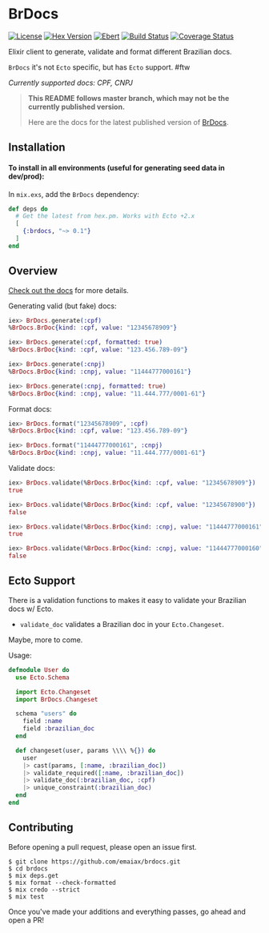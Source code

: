 # BrDocs

[![License](http://img.shields.io/badge/license-MIT-brightgreen.svg)](http://opensource.org/licenses/MIT)
[![Hex Version](https://img.shields.io/hexpm/v/brdocs.svg)](https://hex.pm/packages/brdocs)
[![Ebert](https://ebertapp.io/github/emaiax/brdocs.svg)](https://ebertapp.io/github/emaiax/brdocs)
[![Build Status](https://travis-ci.org/emaiax/brdocs.svg?branch=master)](https://travis-ci.org/emaiax/brdocs)
[![Coverage Status](https://coveralls.io/repos/github/emaiax/brdocs/badge.svg?branch=master)](https://coveralls.io/github/emaiax/brdocs?branch=master)

Elixir client to generate, validate and format different Brazilian docs.

`BrDocs` it's not `Ecto` specific, but has `Ecto` support. #ftw

_Currently supported docs: CPF, CNPJ_

> **This README follows master branch, which may not be the currently published version.**
>
> Here are the docs for the latest published version of [BrDocs](https://hexdocs.pm/brdocs).

## Installation

#### To install in all environments (useful for generating seed data in dev/prod):

In `mix.exs`, add the `BrDocs` dependency:

```elixir
def deps do
  # Get the latest from hex.pm. Works with Ecto +2.x
  [
    {:brdocs, "~> 0.1"}
  ]
end
```

## Overview

[Check out the docs](http://hexdocs.pm/brdocs/BrDocs.html) for more details.

Generating valid (but fake) docs:

```elixir
iex> BrDocs.generate(:cpf)
%BrDocs.BrDoc{kind: :cpf, value: "12345678909"}

iex> BrDocs.generate(:cpf, formatted: true)
%BrDocs.BrDoc{kind: :cpf, value: "123.456.789-09"}

iex> BrDocs.generate(:cnpj)
%BrDocs.BrDoc{kind: :cnpj, value: "11444777000161"}

iex> BrDocs.generate(:cnpj, formatted: true)
%BrDocs.BrDoc{kind: :cnpj, value: "11.444.777/0001-61"}
```

Format docs:

```elixir
iex> BrDocs.format("12345678909", :cpf)
%BrDocs.BrDoc{kind: :cpf, value: "123.456.789-09"}

iex> BrDocs.format("11444777000161", :cnpj)
%BrDocs.BrDoc{kind: :cnpj, value: "11.444.777/0001-61"}
```

Validate docs:

```elixir
iex> BrDocs.validate(%BrDocs.BrDoc{kind: :cpf, value: "12345678909"})
true

iex> BrDocs.validate(%BrDocs.BrDoc{kind: :cpf, value: "12345678900"})
false

iex> BrDocs.validate(%BrDocs.BrDoc{kind: :cnpj, value: "11444777000161"})
true

iex> BrDocs.validate(%BrDocs.BrDoc{kind: :cnpj, value: "11444777000160"})
false
```

## Ecto Support

There is a validation functions to makes it easy to validate your Brazilian docs w/ Ecto.

  * `validate_doc` validates a Brazilian doc in your `Ecto.Changeset`.

Maybe, more to come.

Usage:

```elixir
defmodule User do
  use Ecto.Schema

  import Ecto.Changeset
  import BrDocs.Changeset

  schema "users" do
    field :name
    field :brazilian_doc
  end

  def changeset(user, params \\\\ %{}) do
    user
    |> cast(params, [:name, :brazilian_doc])
    |> validate_required([:name, :brazilian_doc])
    |> validate_doc(:brazilian_doc, :cpf)
    |> unique_constraint(:brazilian_doc)
  end
end
```

## Contributing

Before opening a pull request, please open an issue first.

    $ git clone https://github.com/emaiax/brdocs.git
    $ cd brdocs
    $ mix deps.get
    $ mix format --check-formatted
    $ mix credo --strict
    $ mix test

Once you've made your additions and everything passes, go ahead and open a PR!
